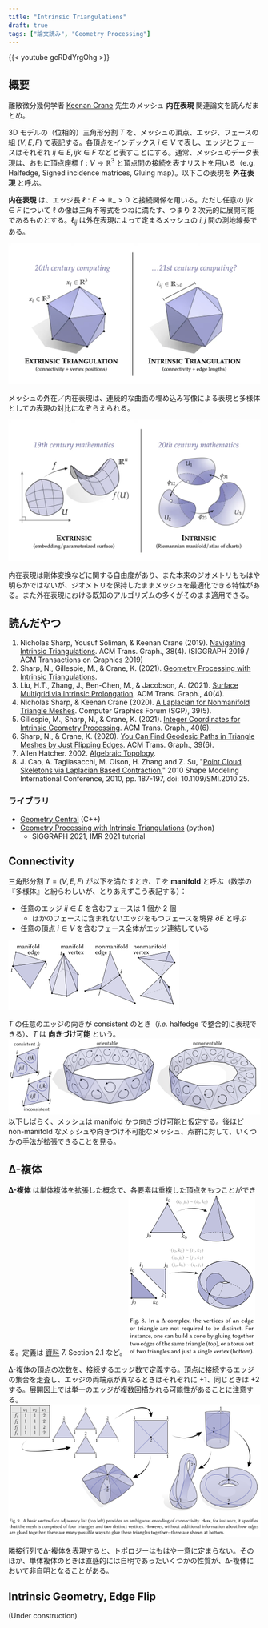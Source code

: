 ```yaml
---
title: "Intrinsic Triangulations"
draft: true
tags: ["論文読み", "Geometry Processing"]
---
```


{{< youtube gcRDdYrgOhg >}}
## 概要

離散微分幾何学者 [Keenan Crane](https://www.cs.cmu.edu/~kmcrane/) 先生のメッシュ **内在表現** 関連論文を読んだまとめ。

3D モデルの（位相的）三角形分割 $T$ を、メッシュの頂点、エッジ、フェースの組 $(V,E,F)$ で表記する。各頂点をインデックス $i\in V$ で表し、エッジとフェースはそれぞれ $ij\in E, ijk\in F$ などと表すことにする。通常、メッシュのデータ表現は、おもに頂点座標 $\mathbf{f}: V \rightarrow \mathbb{R}^{3}$ と頂点間の接続を表すリストを用いる（e.g. Halfedge, Signed incidence matrices, Gluing map）。以下この表現を **外在表現** と呼ぶ。

**内在表現** は、エッジ長 $\ell: E \rightarrow \mathbb{R}\_{>0}$ と接続関係を用いる。ただし任意の $ijk\in F$ について $\ell$ の像は三角不等式をつねに満たす、つまり 2 次元的に展開可能であるものとする。$\ell_{ij}$ は外在表現によって定まるメッシュの $i,j$ 間の測地線長である。

![](01.png)

メッシュの外在／内在表現は、連続的な曲面の埋め込み写像による表現と多様体としての表現の対比になぞらえられる。

![](02.png)

内在表現は剛体変換などに関する自由度があり、また本来のジオメトリももはや明らかではないが、ジオメトリを保持したままメッシュを最適化できる特性がある。また外在表現における既知のアルゴリズムの多くがそのまま適用できる。

## 読んだやつ
1. Nicholas Sharp, Yousuf Soliman, & Keenan Crane (2019). [Navigating Intrinsic Triangulations](https://www.cs.cmu.edu/~kmcrane/Projects/NavigatingIntrinsicTriangulations/index.html). ACM Trans. Graph., 38(4). (SIGGRAPH 2019 / ACM Transactions on Graphics 2019)
2. Sharp, N., Gillespie, M., & Crane, K. (2021). [Geometry Processing with Intrinsic Triangulations](https://markjgillespie.com/Research/int-tri-course/int_tri_course.pdf).
3. Liu, H.T., Zhang, J., Ben-Chen, M., & Jacobson, A. (2021). [Surface Multigrid via Intrinsic Prolongation](https://www.dgp.toronto.edu/projects/intrinsic-prolongation/). ACM Trans. Graph., 40(4).
4. Nicholas Sharp, & Keenan Crane (2020). [A Laplacian for Nonmanifold Triangle Meshes](https://www.cs.cmu.edu/~kmcrane/Projects/NonmanifoldLaplace/index.html). Computer Graphics Forum (SGP), 39(5).
5. Gillespie, M., Sharp, N., & Crane, K. (2021). [Integer Coordinates for Intrinsic Geometry Processing](https://arxiv.org/abs/2106.00220). ACM Trans. Graph., 40(6).
6. Sharp, N., & Crane, K. (2020). [You Can Find Geodesic Paths in Triangle Meshes by Just Flipping Edges](https://nmwsharp.com/research/flip-geodesics/). ACM Trans. Graph., 39(6).
7. Allen Hatcher. 2002. [Algebraic Topology](https://pi.math.cornell.edu/~hatcher/AT/ATpage.html).
8. J. Cao, A. Tagliasacchi, M. Olson, H. Zhang and Z. Su, "[Point Cloud Skeletons via Laplacian Based Contraction](https://ieeexplore.ieee.org/document/5521461)," 2010 Shape Modeling International Conference, 2010, pp. 187-197, doi: 10.1109/SMI.2010.25.

### ライブラリ
- [Geometry Central](http://geometry-central.net/) (C++)
- [Geometry Processing with Intrinsic Triangulations](https://github.com/nmwsharp/intrinsic-triangulations-tutorial) (python)
  - SIGGRAPH 2021, IMR 2021 tutorial

## Connectivity
三角形分割 $T=(V,E,F)$ が以下を満たすとき、$T$ を **manifold** と呼ぶ（数学の『多様体』と紛らわしいが、とりあえずこう表記する）：
- 任意のエッジ $ij \in E$ を含むフェースは $1$ 個か $2$ 個
  - ほかのフェースに含まれないエッジをもつフェースを境界 $\partial E$ と呼ぶ
- 任意の頂点 $i\in V$ を含むフェース全体がエッジ連結している

![](03.png#center)

$T$ の任意のエッジの向きが consistent のとき（*i.e.* halfedge で整合的に表現できる）、$T$ は **向きづけ可能** という。
![](04.png#center)
以下しばらく、メッシュは manifold かつ向きづけ可能と仮定する。後ほど non-manifold なメッシュや向きづけ不可能なメッシュ、点群に対して、いくつかの手法が拡張できることを見る。

## Δ-複体
**Δ-複体** は単体複体を拡張した概念で、各要素は重複した頂点をもつことができる。定義は [資料](#読んだやつ) 7. Section 2.1 など。
![](05.png#center)

Δ-複体の頂点の次数を、接続するエッジ数で定義する。頂点に接続するエッジの集合を走査し、エッジの両端点が異なるときはそれぞれに $+1$、同じときは $+2$ する。展開図上では単一のエッジが複数回描かれる可能性があることに注意する。
![](06.png#center)

隣接行列でΔ-複体を表現すると、トポロジーはもはや一意に定まらない。そのほか、単体複体のときは直感的には自明であったいくつかの性質が、Δ-複体において非自明となることがある。

## Intrinsic Geometry, Edge Flip

(Under construction)
